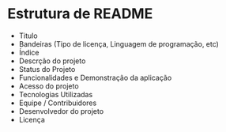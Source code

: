 # Estrutura de README
* Titulo
* Bandeiras (Tipo de licença, Linguagem de programação, etc)
* Índice
* Descrção do projeto
* Status do Projeto
* Funcionalidades e Demonstração da aplicação
* Acesso do projeto
* Tecnologias Utilizadas
* Equipe / Contribuidores
* Desenvolvedor do projeto
* Licença
